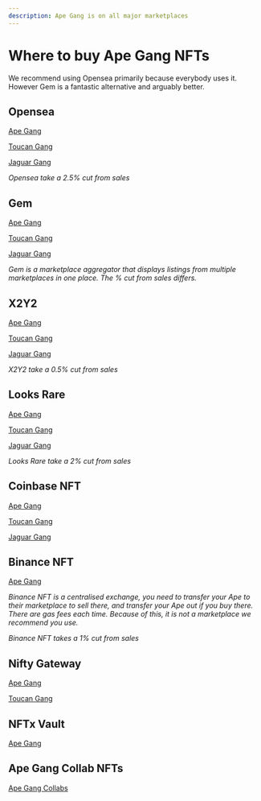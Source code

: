 ```yaml
---
description: Ape Gang is on all major marketplaces
---
```


# Where to buy Ape Gang NFTs

We recommend using Opensea primarily because everybody uses it. However Gem is a fantastic alternative and arguably better.

## Opensea

[Ape Gang](https://opensea.io/collection/ape-gang)

[Toucan Gang](https://opensea.io/collection/toucan-gang)

[Jaguar Gang](https://opensea.io/collection/jaguar-gang)

_Opensea take a 2.5% cut from sales_

## Gem

[Ape Gang](https://www.gem.xyz/collection/ape-gang)

[Toucan Gang](https://www.gem.xyz/collection/toucan-gang/)

[Jaguar Gang](https://www.gem.xyz/collection/jaguar-gang/)

_Gem is a marketplace aggregator that displays listings from multiple marketplaces in one place. The % cut from sales differs._

## X2Y2

[Ape Gang](https://x2y2.io/collection/ape-gang/items)

[Toucan Gang](https://x2y2.io/collection/toucan-gang/items)

[Jaguar Gang](https://x2y2.io/collection/jaguar-gang/items)

_X2Y2 take a 0.5% cut from sales_

## Looks Rare

[Ape Gang](https://looksrare.org/collections/0x2118fA9369b9a52fB6Bf8cF3fd392643d55a53B4?queryID=aea4fd58328911426581a169f3ad11c2)

[Toucan Gang](https://looksrare.org/collections/0xe9f3037C7e035AB4aD286cCb6ce0BE60836446cf?queryID=9ae9ef625bb78fb380acfcf0edf318f5)

[Jaguar Gang](https://looksrare.org/collections/0x519aFeD29129a53e2894cFb2e3BAFc5261fb42A2?queryID=c47dd37328c3a51c7a846490f14dcbdf)

_Looks Rare take a 2% cut from sales_

## Coinbase NFT

[Ape Gang](https://nft.coinbase.com/collection/ethereum/0x2118fa9369b9a52fb6bf8cf3fd392643d55a53b4)

[Toucan Gang](https://nft.coinbase.com/collection/ethereum/0xe9f3037c7e035ab4ad286ccb6ce0be60836446cf)

[Jaguar Gang](https://nft.coinbase.com/collection/ethereum/0x519afed29129a53e2894cfb2e3bafc5261fb42a2)

## Binance NFT

[Ape Gang](https://www.binance.com/en/nft/collection/ape-gang-537913829142269953?orderBy=list\_time\&orderType=-1\&isBack=1\&id=537913829142269953\&order=list\_time%40-1)

_Binance NFT is a centralised exchange, you need to transfer your Ape to their marketplace to sell there, and transfer your Ape out if you buy there. There are gas fees each time. Because of this, it is not a marketplace we recommend you use._&#x20;

_Binance NFT takes a 1% cut from sales_

## Nifty Gateway

[Ape Gang](https://www.niftygateway.com/marketplace/collectible/0x2118fa9369b9a52fb6bf8cf3fd392643d55a53b4?filters\[onSale]=true\&sortBy=lowest)

[Toucan Gang](https://www.niftygateway.com/marketplace/collectible/0xe9f3037c7e035ab4ad286ccb6ce0be60836446cf)

## NFTx Vault

[Ape Gang](https://nftx.io/vault/0x0e1e697e597052cdeb768159564af4bc6917dc81/buy/)

## Ape Gang Collab NFTs

[Ape Gang Collabs](https://opensea.io/collection/ape-gang-collabs)

